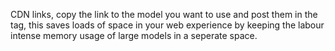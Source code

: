 CDN links, copy the link to the model you want to use and post them in the <a-assets></a-assets> tag, this saves loads of space in your web experience by keeping the labour intense memory usage of large models in a seperate space.
